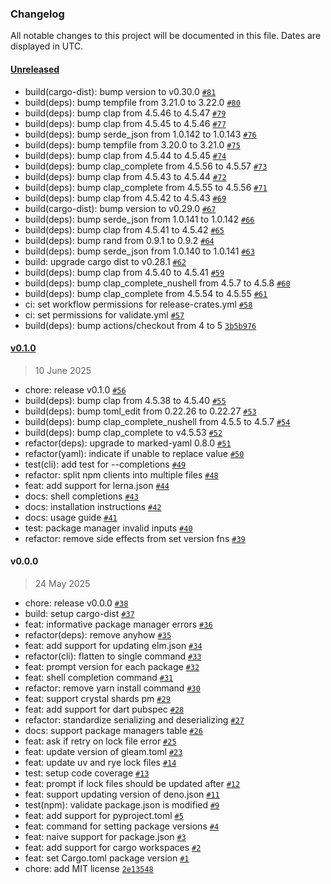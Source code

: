 ### Changelog

All notable changes to this project will be documented in this file. Dates are displayed in UTC.

#### [Unreleased](https://github.com/hougesen/opad/compare/v0.1.0...HEAD)

- build(cargo-dist): bump version to v0.30.0 [`#81`](https://github.com/hougesen/opad/pull/81)
- build(deps): bump tempfile from 3.21.0 to 3.22.0 [`#80`](https://github.com/hougesen/opad/pull/80)
- build(deps): bump clap from 4.5.46 to 4.5.47 [`#79`](https://github.com/hougesen/opad/pull/79)
- build(deps): bump clap from 4.5.45 to 4.5.46 [`#77`](https://github.com/hougesen/opad/pull/77)
- build(deps): bump serde_json from 1.0.142 to 1.0.143 [`#76`](https://github.com/hougesen/opad/pull/76)
- build(deps): bump tempfile from 3.20.0 to 3.21.0 [`#75`](https://github.com/hougesen/opad/pull/75)
- build(deps): bump clap from 4.5.44 to 4.5.45 [`#74`](https://github.com/hougesen/opad/pull/74)
- build(deps): bump clap_complete from 4.5.56 to 4.5.57 [`#73`](https://github.com/hougesen/opad/pull/73)
- build(deps): bump clap from 4.5.43 to 4.5.44 [`#72`](https://github.com/hougesen/opad/pull/72)
- build(deps): bump clap_complete from 4.5.55 to 4.5.56 [`#71`](https://github.com/hougesen/opad/pull/71)
- build(deps): bump clap from 4.5.42 to 4.5.43 [`#69`](https://github.com/hougesen/opad/pull/69)
- build(cargo-dist): bump version to v0.29.0 [`#67`](https://github.com/hougesen/opad/pull/67)
- build(deps): bump serde_json from 1.0.141 to 1.0.142 [`#66`](https://github.com/hougesen/opad/pull/66)
- build(deps): bump clap from 4.5.41 to 4.5.42 [`#65`](https://github.com/hougesen/opad/pull/65)
- build(deps): bump rand from 0.9.1 to 0.9.2 [`#64`](https://github.com/hougesen/opad/pull/64)
- build(deps): bump serde_json from 1.0.140 to 1.0.141 [`#63`](https://github.com/hougesen/opad/pull/63)
- build: upgrade cargo dist to v0.28.1 [`#62`](https://github.com/hougesen/opad/pull/62)
- build(deps): bump clap from 4.5.40 to 4.5.41 [`#59`](https://github.com/hougesen/opad/pull/59)
- build(deps): bump clap_complete_nushell from 4.5.7 to 4.5.8 [`#60`](https://github.com/hougesen/opad/pull/60)
- build(deps): bump clap_complete from 4.5.54 to 4.5.55 [`#61`](https://github.com/hougesen/opad/pull/61)
- ci: set workflow permissions for release-crates.yml [`#58`](https://github.com/hougesen/opad/pull/58)
- ci: set permissions for validate.yml [`#57`](https://github.com/hougesen/opad/pull/57)
- build(deps): bump actions/checkout from 4 to 5 [`3b5b976`](https://github.com/hougesen/opad/commit/3b5b97609e53d36cb6d6962c796bf571b1cf3465)

#### [v0.1.0](https://github.com/hougesen/opad/compare/v0.0.0...v0.1.0)

> 10 June 2025

- chore: release v0.1.0 [`#56`](https://github.com/hougesen/opad/pull/56)
- build(deps): bump clap from 4.5.38 to 4.5.40 [`#55`](https://github.com/hougesen/opad/pull/55)
- build(deps): bump toml_edit from 0.22.26 to 0.22.27 [`#53`](https://github.com/hougesen/opad/pull/53)
- build(deps): bump clap_complete_nushell from 4.5.5 to 4.5.7 [`#54`](https://github.com/hougesen/opad/pull/54)
- build(deps): bump clap_complete to v4.5.53 [`#52`](https://github.com/hougesen/opad/pull/52)
- refactor(deps): upgrade to marked-yaml 0.8.0 [`#51`](https://github.com/hougesen/opad/pull/51)
- refactor(yaml): indicate if unable to replace value [`#50`](https://github.com/hougesen/opad/pull/50)
- test(cli): add test for --completions [`#49`](https://github.com/hougesen/opad/pull/49)
- refactor: split npm clients into multiple files [`#48`](https://github.com/hougesen/opad/pull/48)
- feat: add support for lerna.json [`#44`](https://github.com/hougesen/opad/pull/44)
- docs: shell completions [`#43`](https://github.com/hougesen/opad/pull/43)
- docs: installation instructions [`#42`](https://github.com/hougesen/opad/pull/42)
- docs: usage guide [`#41`](https://github.com/hougesen/opad/pull/41)
- test: package manager invalid inputs [`#40`](https://github.com/hougesen/opad/pull/40)
- refactor: remove side effects from set version fns [`#39`](https://github.com/hougesen/opad/pull/39)

#### v0.0.0

> 24 May 2025

- chore: release v0.0.0 [`#38`](https://github.com/hougesen/opad/pull/38)
- build: setup cargo-dist [`#37`](https://github.com/hougesen/opad/pull/37)
- feat: informative package manager errors [`#36`](https://github.com/hougesen/opad/pull/36)
- refactor(deps): remove anyhow [`#35`](https://github.com/hougesen/opad/pull/35)
- feat: add support for updating elm.json [`#34`](https://github.com/hougesen/opad/pull/34)
- refactor(cli): flatten to single command [`#33`](https://github.com/hougesen/opad/pull/33)
- feat: prompt version for each package [`#32`](https://github.com/hougesen/opad/pull/32)
- feat: shell completion command [`#31`](https://github.com/hougesen/opad/pull/31)
- refactor: remove yarn install command [`#30`](https://github.com/hougesen/opad/pull/30)
- feat: support crystal shards pm [`#29`](https://github.com/hougesen/opad/pull/29)
- feat: add support for dart pubspec [`#28`](https://github.com/hougesen/opad/pull/28)
- refactor: standardize serializing and deserializing [`#27`](https://github.com/hougesen/opad/pull/27)
- docs: support package managers table [`#26`](https://github.com/hougesen/opad/pull/26)
- feat: ask if retry on lock file error [`#25`](https://github.com/hougesen/opad/pull/25)
- feat: update version of gleam.toml [`#23`](https://github.com/hougesen/opad/pull/23)
- feat: update uv and rye lock files [`#14`](https://github.com/hougesen/opad/pull/14)
- test: setup code coverage [`#13`](https://github.com/hougesen/opad/pull/13)
- feat: prompt if lock files should be updated after [`#12`](https://github.com/hougesen/opad/pull/12)
- feat: support updating version of deno.json [`#11`](https://github.com/hougesen/opad/pull/11)
- test(npm): validate package.json is modified [`#9`](https://github.com/hougesen/opad/pull/9)
- feat: add support for pyproject.toml [`#5`](https://github.com/hougesen/opad/pull/5)
- feat: command for setting package versions [`#4`](https://github.com/hougesen/opad/pull/4)
- feat: naive support for package.json [`#3`](https://github.com/hougesen/opad/pull/3)
- feat: add support for cargo workspaces [`#2`](https://github.com/hougesen/opad/pull/2)
- feat: set Cargo.toml package version [`#1`](https://github.com/hougesen/opad/pull/1)
- chore: add MIT license [`2e13548`](https://github.com/hougesen/opad/commit/2e135488b26dc50e6d90d362a06c3978933189d3)
